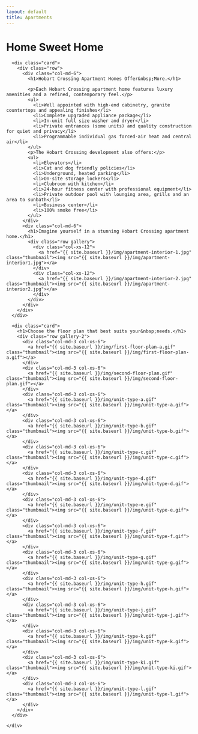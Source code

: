 ```yaml
---
layout: default
title: Apartments
---
```


<div class="container">
  <div class="row">
    <div class="col-md-8 center-block">
      <div class="card header-card">
        <h1>Home Sweet Home</h1>
      </div>
    </div>
    <div class="col-md-12">

      <div class="card">
        <div class="row">
          <div class="col-md-6">
            <h1>Hobart Crossing Apartment Homes Offer&nbsp;More.</h1>

            <p>Each Hobart Crossing apartment home features luxury amenities and a refined, contemporary feel.</p>
            <ul>
              <li>Well appointed with high-end cabinetry, granite countertops and appealing finishes</li>
              <li>Complete upgraded appliance package</li>
              <li>In-unit full size washer and dryer</li>
              <li>Private entrances (some units) and quality construction for quiet and privacy</li>
              <li>Programmable individual gas forced-air heat and central air</li>
            </ul>
            <p>The Hobart Crossing development also offers:</p>
            <ul>
              <li>Elevators</li>
              <li>Cat and dog friendly policies</li>
              <li>Underground, heated parking</li>
              <li>On-site storage lockers</li>
              <li>Clubroom with kitchen</li>
              <li>24-hour fitness center with professional equipment</li>
              <li>Private outdoor pool with lounging area, grills and an area to sunbath</li>
              <li>Business center</li>
              <li>100% smoke free</li>
            </ul>
          </div>
          <div class="col-md-6">
            <h1>Imagine yourself in a stunning Hobart Crossing apartment home.</h1>
            <div class="row gallery">
              <div class="col-xs-12">
                <a href="{{ site.baseurl }}/img/apartment-interior-1.jpg" class="thumbnail"><img src="{{ site.baseurl }}/img/apartment-interior1.jpg"></a>
              </div>
              <div class="col-xs-12">
                <a href="{{ site.baseurl }}/img/apartment-interior-2.jpg" class="thumbnail"><img src="{{ site.baseurl }}/img/apartment-interior2.jpg"></a>
              </div>
            </div>
          </div>
        </div>
      </div>

      <div class="card">
        <h1>Choose the floor plan that best suits your&nbsp;needs.</h1>
        <div class="row gallery-2">
          <div class="col-md-3 col-xs-6">
            <a href="{{ site.baseurl }}/img/first-floor-plan-a.gif" class="thumbnail"><img src="{{ site.baseurl }}/img/first-floor-plan-a.gif"></a>
          </div>
          <div class="col-md-3 col-xs-6">
            <a href="{{ site.baseurl }}/img/second-floor-plan.gif" class="thumbnail"><img src="{{ site.baseurl }}/img/second-floor-plan.gif"></a>
          </div>
          <div class="col-md-3 col-xs-6">
            <a href="{{ site.baseurl }}/img/unit-type-a.gif" class="thumbnail"><img src="{{ site.baseurl }}/img/unit-type-a.gif"></a>
          </div>
          <div class="col-md-3 col-xs-6">
            <a href="{{ site.baseurl }}/img/unit-type-b.gif" class="thumbnail"><img src="{{ site.baseurl }}/img/unit-type-b.gif"></a>
          </div>
          <div class="col-md-3 col-xs-6">
            <a href="{{ site.baseurl }}/img/unit-type-c.gif" class="thumbnail"><img src="{{ site.baseurl }}/img/unit-type-c.gif"></a>
          </div>
          <div class="col-md-3 col-xs-6">
            <a href="{{ site.baseurl }}/img/unit-type-d.gif" class="thumbnail"><img src="{{ site.baseurl }}/img/unit-type-d.gif"></a>
          </div>
          <div class="col-md-3 col-xs-6">
            <a href="{{ site.baseurl }}/img/unit-type-e.gif" class="thumbnail"><img src="{{ site.baseurl }}/img/unit-type-e.gif"></a>
          </div>
          <div class="col-md-3 col-xs-6">
            <a href="{{ site.baseurl }}/img/unit-type-f.gif" class="thumbnail"><img src="{{ site.baseurl }}/img/unit-type-f.gif"></a>
          </div>
          <div class="col-md-3 col-xs-6">
            <a href="{{ site.baseurl }}/img/unit-type-g.gif" class="thumbnail"><img src="{{ site.baseurl }}/img/unit-type-g.gif"></a>
          </div>
          <div class="col-md-3 col-xs-6">
            <a href="{{ site.baseurl }}/img/unit-type-h.gif" class="thumbnail"><img src="{{ site.baseurl }}/img/unit-type-h.gif"></a>
          </div>
          <div class="col-md-3 col-xs-6">
            <a href="{{ site.baseurl }}/img/unit-type-j.gif" class="thumbnail"><img src="{{ site.baseurl }}/img/unit-type-j.gif"></a>
          </div>
          <div class="col-md-3 col-xs-6">
            <a href="{{ site.baseurl }}/img/unit-type-k.gif" class="thumbnail"><img src="{{ site.baseurl }}/img/unit-type-k.gif"></a>
          </div>
          <div class="col-md-3 col-xs-6">
            <a href="{{ site.baseurl }}/img/unit-type-ki.gif" class="thumbnail"><img src="{{ site.baseurl }}/img/unit-type-ki.gif"></a>
          </div>
          <div class="col-md-3 col-xs-6">
            <a href="{{ site.baseurl }}/img/unit-type-l.gif" class="thumbnail"><img src="{{ site.baseurl }}/img/unit-type-l.gif"></a>
          </div>
        </div>
      </div>

    </div>
  </div>
</div>
